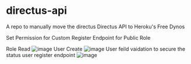 # directus-api

A repo to manually move the directus Directus API to Heroku's Free Dynos 


Set Permission for Custom Register Endpoint for Public Role

Role Read
![image](https://user-images.githubusercontent.com/57198612/112697706-87b83b00-8e5e-11eb-9ba3-a9fe18aec3b4.png)
User Create
![image](https://user-images.githubusercontent.com/57198612/112697833-ccdc6d00-8e5e-11eb-857d-b86016be3cf8.png)
User feild vaidation to secure the status user register endpoint
![image](https://user-images.githubusercontent.com/57198612/112697908-f09fb300-8e5e-11eb-8c95-13fe3434bd29.png)

